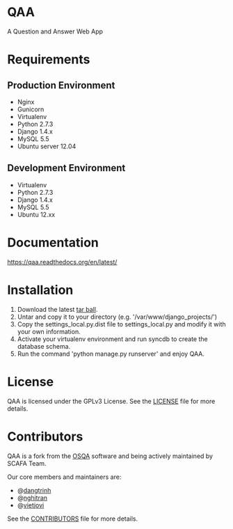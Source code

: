 QAA
===

A Question and Answer Web App


Requirements
==================

Production Environment
----------------------

* Nginx
* Gunicorn
* Virtualenv
* Python 2.7.3
* Django 1.4.x
* MySQL 5.5
* Ubuntu server 12.04

Development Environment
-----------------------

* Virtualenv
* Python 2.7.3
* Django 1.4.x
* MySQL 5.5
* Ubuntu 12.xx

Documentation
=============

https://qaa.readthedocs.org/en/latest/


Installation
============

1. Download the latest [tar ball](https://github.com/dangtrinh/qaa/tarball/master).
2. Untar and copy it to your directory (e.g. '/var/www/django_projects/')
3. Copy the settings_local.py.dist file to settings_local.py and modify it with your own information.
4. Activate your virtualenv environment and run syncdb to create the database schema.
5. Run the command 'python manage.py runserver' and enjoy QAA. 


License
=======

QAA is licensed under the GPLv3 License. See the [LICENSE](https://github.com/dangtrinh/qaa/blob/master/LICENSE) file for more details.


Contributors
============

QAA is a fork from the [OSQA](http://www.osqa.net/) software and being actively maintained by SCAFA Team.

Our core members and maintainers are:

* @[dangtrinh](https://github.com/dangtrinh)
* @[nghitran](https://github.com/nghitran)
* @[vietjovi](https://github.com/vietjovi)

See the [CONTRIBUTORS](https://github.com/dangtrinh/qaa/blob/master/CONTRIBUTORS) file for more details.
